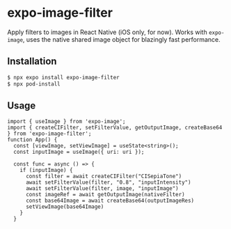 # expo-image-filter

Apply filters to images in React Native (iOS only, for now). Works with `expo-image`, uses the native shared image object for blazingly fast performance.

## Installation

```bash
$ npx expo install expo-image-filter
$ npx pod-install
```

## Usage

```tsx
import { useImage } from 'expo-image';
import { createCIFilter, setFilterValue, getOutputImage, createBase64 } from 'expo-image-filter';
function App() {
  const [viewImage, setViewImage] = useState<string>();
  const inputImage = useImage({ uri: uri });

  const func = async () => {
    if (inputImage) {
      const filter = await createCIFilter("CISepiaTone")
      await setFilterValue(filter, "0.8", "inputIntensity")
      await setFilterValue(filter, image, "inputImage")
      const imageRef = await getOutputImage(nativeFilter)
      const base64Image = await createBase64(outputImageRes)
      setViewImage(base64Image)
    }
  }
```

